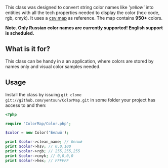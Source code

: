 This class was designed to convert string color names like *'yellow'* into entities with all the tech properties needed to display the color (hex-code, rgb, cmyk). It uses a [csv map](https://github.com/yentsun/ColorMap/blob/master/map.csv) as reference. The map contains **950+** colors.

**Note. Only Russian color names are currently supported! English support is scheduled.**


What is it for?
---------------

This class can be handy in a an application, where colors are stored by names only and visual color samples needed.


Usage
-----

Install the class by issuing ```git clone git://github.com/yentsun/ColorMap.git``` in some folder your project
has access to and then:

```php
<?php

require 'ColorMap/Color.php';

$color = new Color('Белый');

print $color->clean_name; // белый
print $color->hsv; // 0,0,100
print $color->rgb; // 255,255,255
print $color->cmyk; // 0,0,0,0
print $color->hex; // FFFFFF
```
